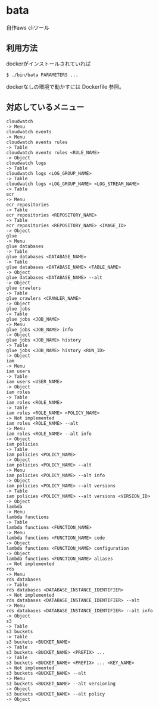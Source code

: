 # bata

自作aws cliツール

## 利用方法

dockerがインストールされていれば

    $ ./bin/bata PARAMETERS ...

dockerなしの環境で動かすには Dockerfile 参照。


## 対応しているメニュー

    cloudwatch                                                                  -> Menu
    cloudwatch events                                                           -> Menu
    cloudwatch events rules                                                     -> Table
    cloudwatch events rules <RULE_NAME>                                         -> Object
    cloudwatch logs                                                             -> Table
    cloudwatch logs <LOG_GROUP_NAME>                                            -> Table
    cloudwatch logs <LOG_GROUP_NAME> <LOG_STREAM_NAME>                          -> Table
    ecr                                                                         -> Menu
    ecr repositories                                                            -> Table
    ecr repositories <REPOSITORY_NAME>                                          -> Table
    ecr repositories <REPOSITORY_NAME> <IMAGE_ID>                               -> Object
    glue                                                                        -> Menu
    glue databases                                                              -> Table
    glue databases <DATABASE_NAME>                                              -> Table
    glue databases <DATABASE_NAME> <TABLE_NAME>                                 -> Object
    glue databases <DATABASE_NAME> --alt                                        -> Object
    glue crawlers                                                               -> Table
    glue crawlers <CRAWLER_NAME>                                                -> Object
    glue jobs                                                                   -> Table
    glue jobs <JOB_NAME>                                                        -> Menu
    glue jobs <JOB_NAME> info                                                   -> Object
    glue jobs <JOB_NAME> history                                                -> Table
    glue jobs <JOB_NAME> history <RUN_ID>                                       -> Object
    iam                                                                         -> Menu
    iam users                                                                   -> Table
    iam users <USER_NAME>                                                       -> Object
    iam roles                                                                   -> Table
    iam roles <ROLE_NAME>                                                       -> Table
    iam roles <ROLE_NAME> <POLICY_NAME>                                         -> Not implemented
    iam roles <ROLE_NAME> --alt                                                 -> Menu
    iam roles <ROLE_NAME> --alt info                                            -> Object
    iam policies                                                                -> Table
    iam policies <POLICY_NAME>                                                  -> Object
    iam policies <POLICY_NAME> --alt                                            -> Menu
    iam policies <POLICY_NAME> --alt info                                       -> Object
    iam policies <POLICY_NAME> --alt versions                                   -> Table
    iam policies <POLICY_NAME> --alt versions <VERSION_ID>                      -> Object
    lambda                                                                      -> Menu
    lambda functions                                                            -> Table
    lambda functions <FUNCTION_NAME>                                            -> Menu
    lambda functions <FUNCTION_NAME> code                                       -> Object
    lambda functions <FUNCTION_NAME> configuration                              -> Object
    lambda functions <FUNCTION_NAME> aliases                                    -> Not implemented
    rds                                                                         -> Menu
    rds databases                                                               -> Table
    rds databases <DATABASE_INSTANCE_IDENTIFIER>                                -> Not implemented
    rds databases <DATABASE_INSTANCE_IDENTIFIER> --alt                          -> Menu
    rds databases <DATABASE_INSTANCE_IDENTIFIER> --alt info                     -> Object
    s3                                                                          -> Table
    s3 buckets                                                                  -> Table
    s3 buckets <BUCKET_NAME>                                                    -> Table
    s3 buckets <BUCKET_NAME> <PREFIX> ...                                       -> Table
    s3 buckets <BUCKET_NAME> <PREFIX> ... <KEY_NAME>                            -> Not implemented
    s3 buckets <BUCKET_NAME> --alt                                              -> Menu
    s3 buckets <BUCKET_NAME> --alt versioning                                   -> Object
    s3 buckets <BUCKET_NAME> --alt policy                                       -> Object


